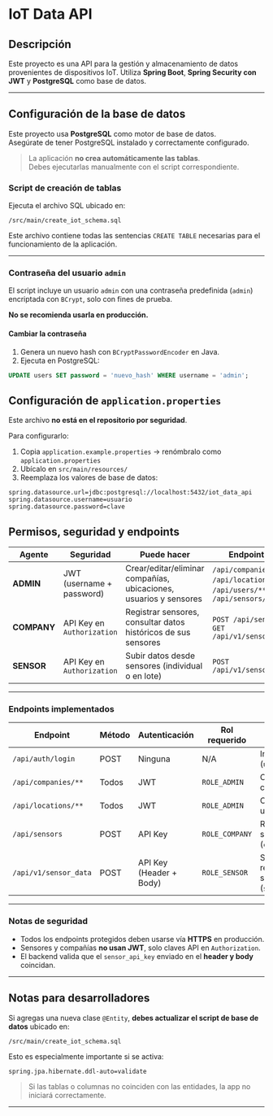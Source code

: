 # IoT Data API

## Descripción

Este proyecto es una API para la gestión y almacenamiento de datos provenientes 
de dispositivos IoT. Utiliza **Spring Boot**, **Spring Security con JWT** y 
**PostgreSQL** como base de datos.

---

## Configuración de la base de datos

Este proyecto usa **PostgreSQL** como motor de base de datos.  
Asegúrate de tener PostgreSQL instalado y correctamente configurado.

> La aplicación **no crea automáticamente las tablas**.  
> Debes ejecutarlas manualmente con el script correspondiente.

### Script de creación de tablas
Ejecuta el archivo SQL ubicado en:
```bash:
/src/main/create_iot_schema.sql
```
Este archivo contiene todas las sentencias `CREATE TABLE` necesarias para 
el funcionamiento de la aplicación.

---

### Contraseña del usuario `admin`

El script incluye un usuario `admin` con una contraseña predefinida (`admin`) 
encriptada con `BCrypt`, solo con fines de prueba.

**No se recomienda usarla en producción.**

#### Cambiar la contraseña

1. Genera un nuevo hash con `BCryptPasswordEncoder` en Java.
2. Ejecuta en PostgreSQL:

```sql
UPDATE users SET password = 'nuevo_hash' WHERE username = 'admin';
```

## Configuración de `application.properties`

Este archivo **no está en el repositorio por seguridad**.

Para configurarlo:

1. Copia `application.example.properties` -> renómbralo como 
   `application.properties`
2. Ubícalo en `src/main/resources/`
3. Reemplaza los valores de base de datos:

```properties
spring.datasource.url=jdbc:postgresql://localhost:5432/iot_data_api
spring.datasource.username=usuario
spring.datasource.password=clave
```

## Permisos, seguridad y endpoints

| **Agente**   | **Seguridad**                          | **Puede hacer**                                                                 | **Endpoint(s)**                                 |
|--------------|----------------------------------------|----------------------------------------------------------------------------------|-------------------------------------------------|
| **ADMIN**    | JWT (username + password)              | Crear/editar/eliminar compañías, ubicaciones, usuarios y sensores              | `/api/companies/**`, `/api/locations/**`, `/api/users/**`, `/api/sensors/**` |
| **COMPANY**  | API Key en `Authorization`             | Registrar sensores, consultar datos históricos de sus sensores                 | `POST /api/sensors`, `GET /api/v1/sensor_data` |
| **SENSOR**   | API Key en `Authorization`             | Subir datos desde sensores (individual o en lote)                              | `POST /api/v1/sensor_data`                     |

---

### Endpoints implementados

| Endpoint                        | Método   | Autenticación             | Rol requerido | Descripción                                                                 |
|--------------------------------|----------|----------------------------|---------------|-----------------------------------------------------------------------------|
| `/api/auth/login`              | POST     | Ninguna                   | N/A           | Iniciar sesión (`username/password`)                                        |
| `/api/companies/**`            | Todos    | JWT                       | `ROLE_ADMIN`  | CRUD completo de compañías                                                  |
| `/api/locations/**`            | Todos    | JWT                       | `ROLE_ADMIN`  | CRUD completo de ubicaciones                                                |
| `/api/sensors`                 | POST     | API Key                   | `ROLE_COMPANY`| Registrar nuevo sensor (`company_api_key`)                                  |
| `/api/v1/sensor_data`          | POST     | API Key (Header + Body)   | `ROLE_SENSOR` | Subir uno o varios registros de sensores (`sensor_api_key`)                |

---

### Notas de seguridad

- Todos los endpoints protegidos deben usarse vía **HTTPS** en producción.
- Sensores y compañías **no usan JWT**, solo claves API en `Authorization`.
- El backend valida que el `sensor_api_key` enviado en el **header y body** coincidan.

---

## Notas para desarrolladores

Si agregas una nueva clase `@Entity`, **debes actualizar el script de base de datos** 
ubicado en:
```bash:
/src/main/create_iot_schema.sql
```
Esto es especialmente importante si se activa:

```properties
spring.jpa.hibernate.ddl-auto=validate
```

> Si las tablas o columnas no coinciden con las entidades, la app no iniciará correctamente.

---
